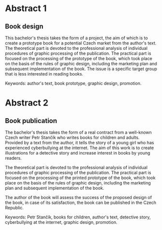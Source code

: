 # Abstract 1

## Book design

This bachelor's thesis takes the form of a project, the aim of which is to create a prototype book for a potential Czech market from the author's text. The theoretical part is devoted to the professional analysis of individual procedures of graphic processing of the publication. The practical part is focused on the processing of the prototype of the book, which took place on the basis of the rules of graphic design, including the marketing plan and subsequent implementation of the book. The issue is a specific target group that is less interested in reading books.


Keywords: author's text, book prototype, graphic design, promotion.

# Abstract 2

## Book publication

The bachelor's thesis takes the form of a real contract from a well-known Czech writer Petr Stančík who writes books for children and adults. Provided by a text from the author, it tells the story of a young girl who has experienced cyberbullying at the internet. 
The aim of this work is to create illustrations for a detective story and increase interest in books by young readers. 

The theoretical part is devoted to the professional analysis of individual procedures of graphic processing of the publication.
The practical part is focused on the processing of the printed prototype of the book, which took place on the basis of the rules of graphic design, including the marketing plan and subsequent implementation of the book. 

The author of the book will assess the success of the proposed design of the book, in case of its satisfaction, the book can be published in the Czech Republic.


Keywords: Petr Stančík, books for children, author's text,  detective story, cyberbullying at the internet, graphic design, promotion.
